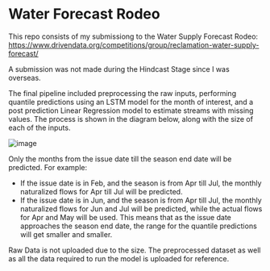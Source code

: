 # Water Forecast Rodeo

This repo consists of my submissiong to the Water Supply Forecast Rodeo: https://www.drivendata.org/competitions/group/reclamation-water-supply-forecast/

A submission was not made during the Hindcast Stage since I was overseas. 

The final pipeline included preprocessing the raw inputs, performing quantile predictions using an LSTM model for the month of interest, and a post prediction Linear Regression model to estimate streams with missing values. The process is shown in the diagram below, along with the size of each of the inputs.

![image](https://github.com/quekyuchern/waterforecast/assets/40288437/25d7d34c-2fb9-49a8-8bab-a60195b2990a)

Only the months from the issue date till the season end date will be predicted. For example:
  - If the issue date is in Feb, and the season is from Apr till Jul, the monthly naturalized flows for Apr till Jul will be predicted.
  - If the issue date is in Jun, and the season is from Apr till Jul, the monthly naturalized flows for Jun and Jul will be predicted, while the actual flows for Apr and May will be used.
This means that as the issue date approaches the season end date, the range for the quantile predictions will get smaller and smaller.

Raw Data is not uploaded due to the size. The preprocessed dataset as well as all the data required to run the model is uploaded for reference.
